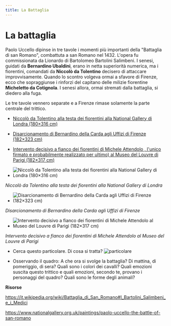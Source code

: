 ```yaml
---
title: La Battaglia
---
```


# La battaglia

Paolo Uccello dipinse in tre tavole i momenti più importanti della "Battaglia di san Romano", combattuta a san Romano nel 1432. L'opera fu commissionata da Lionardo di Bartolomeo Bartolini Salimbeni.
I senesi, guidati da **Bernardino Ubaldini**, erano in netta superiorità numerica, ma i fiorentini, comandati da **Niccolò da Tolentino** decisero di attaccare improvvisamente. Quando lo scontro volgeva ormai a sfavore di Firenze, ecco che  sopraggiunse i rinforzi del capitano delle milizie fiorentine **Micheletto da Cotignola**. I senesi allora, ormai stremati dalla battaglia, si diedero alla fuga.
 
Le tre tavole vennero separate e a Firenze rimase solamente la parte centrale del trittico.

- [Niccolò da Tolentino alla testa dei fiorentini alla National Gallery di Londra (180×316 cm)](
https://upload.wikimedia.org/wikipedia/commons/9/98/San_Romano_Battle_%28Paolo_Uccello%2C_London%29_01.jpg)

- [Disarcionamento di Bernardino della Carda agli Uffizi di Firenze (182×323 cm)]( https://upload.wikimedia.org/wikipedia/commons/d/df/La_batalla_de_San_Romano%2C_por_Paolo_Uccello.jpg)

- [Intervento decisivo a fianco dei fiorentini di Michele Attendolo , l'unico firmato e probabilmente realizzato per ultimo) al Museo del Louvre di Parigi (182×317  cm)]( https://upload.wikimedia.org/wikipedia/commons/d/d6/San_Romano_Battle_%28Paolo_Uccello%2C_Paris%29_01.jpg)

- ![Niccolò da Tolentino alla testa dei fiorentini alla National Gallery di Londra (180×316 cm)](
https://upload.wikimedia.org/wikipedia/commons/9/98/San_Romano_Battle_%28Paolo_Uccello%2C_London%29_01.jpg)

*Niccolò da Tolentino alla testa dei fiorentini alla National Gallery di Londra*

- ![Disarcionamento di Bernardino della Carda agli Uffizi di Firenze (182×323 cm)]( https://upload.wikimedia.org/wikipedia/commons/d/df/La_batalla_de_San_Romano%2C_por_Paolo_Uccello.jpg)

*Disarcionamento di Bernardino della Carda agli Uffizi di Firenze*

- ![Intervento decisivo a fianco dei fiorentini di Michele Attendolo al Museo del Louvre di Parigi (182×317  cm)]( https://upload.wikimedia.org/wikipedia/commons/d/d6/San_Romano_Battle_%28Paolo_Uccello%2C_Paris%29_01.jpg)

*Intervento decisivo a fianco dei fiorentini di Michele Attendolo al Museo del Louvre di Parigi*

- Cerca questo particolare. Di cosa si tratta?
![particolare](https://upload.wikimedia.org/wikipedia/commons/thumb/d/d9/Paolo_Uccello_032.jpg/494px-Paolo_Uccello_032.jpg)

 - Osservando il quadro:
A che ora si svolge la battaglia? Di mattina, di pomeriggio, di sera?
Quali sono i colori dei cavalli?
Quali emozioni suscita questo trittico e quali emozioni, secondo te, provano i personaggi del quadro? 
Quali sono le forme degli animali?


**Risorse**

https://it.wikipedia.org/wiki/Battaglia_di_San_Romano#I_Bartolini_Salimbeni_e_i_Medici

https://www.nationalgallery.org.uk/paintings/paolo-uccello-the-battle-of-san-romano
